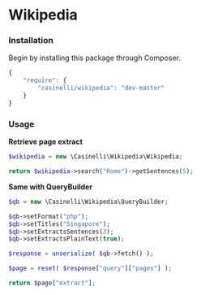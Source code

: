 # Wikipedia

### Installation

Begin by installing this package through Composer.

```js
{
    "require": {
        "casinelli/wikipedia": "dev-master"
    }
}
```

### Usage

**Retrieve page extract**

```php
$wikipedia = new \Casinelli\Wikipedia\Wikipedia;

return $wikipedia->search("Rome")->getSentences(5);
```

**Same with QueryBuilder**

```php
$qb = new \Casinelli\Wikipedia\QueryBuilder;

$qb->setFormat("php");
$qb->setTitles("Singapore");
$qb->setExtractsSentences(3);
$qb->setExtractsPlainText(true);

$response = unserialize( $qb->fetch() );

$page = reset( $response["query"]["pages"] );

return $page["extract"];
```